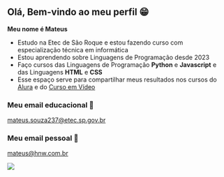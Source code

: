 ## Olá, Bem-vindo ao meu perfil 😁

**Meu nome é Mateus**

- Estudo na Etec de São Roque e estou fazendo curso com especialização técnica em informática
- Estou aprendendo sobre Linguagens de Programação desde 2023
- Faço cursos das Linguagens de Programação **Python** e **Javascript** e das Linguagens **HTML** e **CSS**
- Esse espaço serve para compartilhar meus resultados nos cursos do [Alura](https://www.alura.com.br) e do [Curso em Vídeo](https://www.cursoemvideo.com/)

### Meu email educacional 📖
mateus.souza237@etec.sp.gov.br

### Meu email pessoal 📩
mateus@hnw.com.br

![](https://tenor.com/pt-BR/view/toji-fushiguro-toji-toji-jjk-jujutsu-kaisen-toji-fushiguro-jjk-gif-14425395207236161194)
